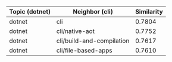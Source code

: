 | Topic (dotnet) | Neighbor (cli) | Similarity |
|-------------|-------------------|------------|
| dotnet | cli | 0.7804 |
| dotnet | cli/native-aot | 0.7752 |
| dotnet | cli/build-and-compilation | 0.7617 |
| dotnet | cli/file-based-apps | 0.7610 |
